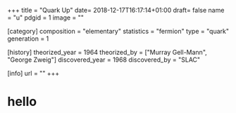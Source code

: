 +++
title = "Quark Up"
date= 2018-12-17T16:17:14+01:00
draft= false
name = "u"
pdgid = 1
image = ""

[category]
  composition = "elementary"
  statistics = "fermion"
  type = "quark"
  generation = 1

[history]
  theorized_year = 1964
  theorized_by = 	["Murray Gell-Mann", "George Zweig"]
  discovered_year = 1968
  discovered_by = "SLAC"

[info]
  url = ""
+++

# hello
